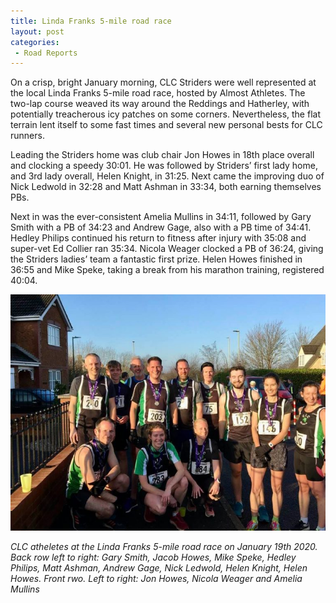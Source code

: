 ```yaml
---
title: Linda Franks 5-mile road race
layout: post
categories:
 - Road Reports
---
```


On a crisp, bright January morning, CLC Striders were well represented at the local Linda Franks 5-mile road race, hosted by Almost Athletes. The two-lap course weaved its way around the Reddings and Hatherley, with potentially treacherous icy patches on some corners. Nevertheless, the flat terrain lent itself to some fast times and several new personal bests for CLC runners. 

Leading the Striders home was club chair Jon Howes in 18th place overall and clocking a speedy 30:01. He was followed by Striders’ first lady home, and 3rd lady overall, Helen Knight, in 31:25. Next came the improving duo of Nick Ledwold in 32:28 and Matt Ashman in 33:34, both earning themselves PBs.   

Next in was the ever-consistent Amelia Mullins in 34:11, followed by Gary Smith with a PB of 34:23 and Andrew Gage, also with a PB time of 34:41. Hedley Philips continued his return to fitness after injury with 35:08 and super-vet Ed Collier ran 35:34. Nicola Weager clocked a PB of 36:24, giving the Striders ladies’ team a fantastic first prize. Helen Howes finished in 36:55 and Mike Speke, taking a break from his marathon training, registered 40:04. 

<img src="/images/2020/01/Linda-Franks-Jan-2020-768x576.jpg" alt="CLC atheletes at the Linda Franks 5-mile road race on January 19th 2020. Back row left to right: Gary Smith, Jacob Howes, Mike Speke, Hedley Philips, Matt Ashman, Andrew Gage, Nick Ledwold, Helen Knight, Helen Howes. Front rwo. Left to right: Jon Howes, Nicola Weager and Amelia Mullins" />

_CLC atheletes at the Linda Franks 5-mile road race on January 19th 2020. Back row left to right: Gary Smith, Jacob Howes, Mike Speke, Hedley Philips, Matt Ashman, Andrew Gage, Nick Ledwold, Helen Knight, Helen Howes. Front rwo. Left to right: Jon Howes, Nicola Weager and Amelia Mullins_
